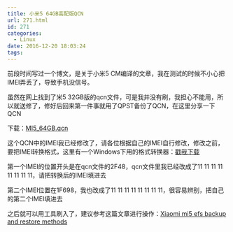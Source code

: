 ```yaml
---
title: 小米5 64GB高配版QCN
url: 271.html
id: 271
categories:
  - Linux
date: 2016-12-20 18:03:24
tags:
---
```


前段时间写过一个博文，是关于小米5 CM编译的文章，我在测试的时候不小心把IMEI弄丢了，导致手机没信号。

  

虽然在网上找到了米5 32GB版的qcn文件，可是我并没有刷，我担心不能用，所以就送修了，修好后回来第一件事就用了QPST备份了QCN，在这里分享一下QCN

下载：[MI5_64GB.qcn](http://ljkgpxs.xyz/?attachment_id=274)

这个QCN中的IMEI我已经修改了，请各位根据自己的IMEI自行修改，修改之前，要把IMEI转换格式，这里有一个Windows下用的格式转换器：[戳我下载](http://ljkgpxs.xyz/?attachment_id=272)  

第一个IMEI的位置开头是在qcn文件的2F48，qcn文件里我已经改成了11 11 11 11 11 11 11 11，请把转换后的IMEI填进去

第二个IMEI位置在1F698，我也改成了11 11 11 11 11 11 11 11，很容易辨别，把自己的第二个IMEI填进去

之后就可以用工具刷入了，建议参考这篇文章进行操作：[Xiaomi mi5 efs backup and restore methods](http://forum.xda-developers.com/mi-5/how-to/xiaomi-mi5-efs-backup-restore-methods-t3432730)
